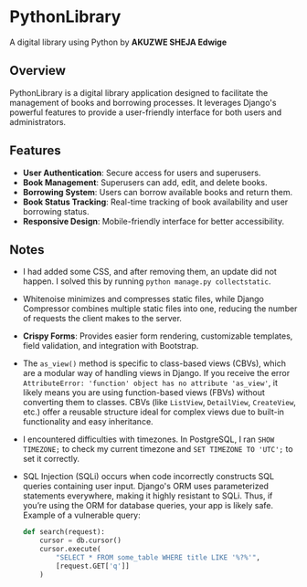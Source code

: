 # PythonLibrary
A digital library using Python by **AKUZWE SHEJA Edwige**

## Overview
PythonLibrary is a digital library application designed to facilitate the management of books and borrowing processes. It leverages Django's powerful features to provide a user-friendly interface for both users and administrators.

## Features
- **User Authentication**: Secure access for users and superusers.
- **Book Management**: Superusers can add, edit, and delete books.
- **Borrowing System**: Users can borrow available books and return them.
- **Book Status Tracking**: Real-time tracking of book availability and user borrowing status.
- **Responsive Design**: Mobile-friendly interface for better accessibility.

## Notes
- I had added some CSS, and after removing them, an update did not happen. I solved this by running `python manage.py collectstatic`.
  
- Whitenoise minimizes and compresses static files, while Django Compressor combines multiple static files into one, reducing the number of requests the client makes to the server.

- **Crispy Forms**: Provides easier form rendering, customizable templates, field validation, and integration with Bootstrap.

- The `as_view()` method is specific to class-based views (CBVs), which are a modular way of handling views in Django. If you receive the error `AttributeError: 'function' object has no attribute 'as_view'`, it likely means you are using function-based views (FBVs) without converting them to classes. CBVs (like `ListView`, `DetailView`, `CreateView`, etc.) offer a reusable structure ideal for complex views due to built-in functionality and easy inheritance.

- I encountered difficulties with timezones. In PostgreSQL, I ran `SHOW TIMEZONE;` to check my current timezone and `SET TIMEZONE TO 'UTC';` to set it correctly.

- SQL Injection (SQLi) occurs when code incorrectly constructs SQL queries containing user input. Django's ORM uses parameterized statements everywhere, making it highly resistant to SQLi. Thus, if you’re using the ORM for database queries, your app is likely safe. Example of a vulnerable query:
    ```python
    def search(request):
        cursor = db.cursor()
        cursor.execute(
            "SELECT * FROM some_table WHERE title LIKE '%?%'",
            [request.GET['q']]
        )
    ```




